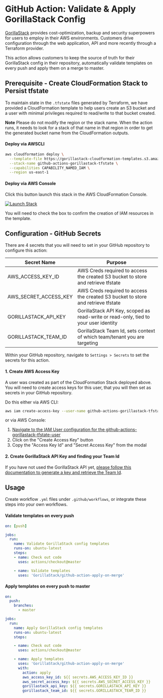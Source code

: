 # GitHub Action: Validate & Apply GorillaStack Config

[GorillaStack](https://www.gorillastack.com) provides cost-optimization, backup and security superpowers for users to employ in their AWS environments. Customers drive configuration through the web application, API and more recently through a Terraform provider.

This action allows customers to keep the source of truth for their GorillaStack config in their repository, automatically validate templates on every push and apply them on a merge to master.

## Prerequisite - Create CloudFormation Stack to Persist tfstate

To maintain state in the `.tfstate` files generated by Terraform, we have provided a CloudFormation template to help users create an S3 bucket and a user with minimal privileges required to read/write to that bucket created.

**Note** Please do not modify the region or the stack name. When the action runs, it needs to look for a stack of that name in that region in order to get the generated bucket name from the CloudFormation outputs.

#### Deploy via AWSCLI

```bash
aws cloudformation deploy \
  --template-file https://gorillastack-cloudformation-templates.s3.amazonaws.com/github-action-bucket-template.yml \
  --stack-name github-actions-gorillastack-tfstate \
  --capabilities CAPABILITY_NAMED_IAM \
  --region us-east-1
```

#### Deploy via AWS Console

Click this button launch this stack in the AWS CloudFormation Console.

[![Launch Stack](https://cdn.rawgit.com/buildkite/cloudformation-launch-stack-button-svg/master/launch-stack.svg)](https://console.aws.amazon.com/cloudformation/home?region=us-east-1#/stacks/quickcreate?stackName=github-actions-gorillastack-tfstate&templateUrl=https%3A%2F%2Fgorillastack-cloudformation-templates.s3.amazonaws.com%2Fgithub-action-bucket-template.yml)

You will need to check the box to confirm the creation of IAM resources in the template.


## Configuration - GitHub Secrets

There are 4 secrets that you will need to set in your GitHub repository to configure this action:

Secret Name | Purpose
------------ | -------------
AWS_ACCESS_KEY_ID | AWS Creds required to access the created S3 bucket to store and retrieve tfstate
AWS_SECRET_ACCESS_KEY | AWS Creds required to access the created S3 bucket to store and retrieve tfstate
GORILLASTACK_API_KEY | GorillaStack API Key, scoped as read-write or read-only, tied to your user identity
GORILLASTACK_TEAM_ID | GorillaStack Team Id, sets context of which team/tenant you are targeting

Within your GitHub repository, navigate to `Settings > Secrets` to set the secrets for this action.


#### 1. Create AWS Access Key

A user was created as part of the CloudFormation Stack deployed above. You will need to create access keys for this user, that you will then set as secrets in your GitHub repository.

Do this either via AWS CLI:

```bash
aws iam create-access-key --user-name github-actions-gorillastack-tfstate-user
```

or via AWS Console:

1. [Navigate to the IAM User configuration for the github-actions-gorillastack-tfstate-user](https://console.aws.amazon.com/iam/home?#/users/github-actions-gorillastack-tfstate-user?section=security_credentials)
1. Click on the "Create Access Key" button
1. Copy the "Access Key Id" and "Secret Access Key" from the modal


#### 2. Create GorillaStack API Key and finding your Team Id

If you have not used the GorillaStack API yet, [please follow this documentation to generate a key and retrieve the Team Id](https://docs.gorillastack.com/docs/reference/api/overview).


## Usage

Create workflow `.yml` files under `.github/workflows`, or integrate these steps into your own workflows.

#### Validate templates on every push

```yaml
on: [push]

jobs:
  run:
    name: Validate GorillaStack config templates
    runs-on: ubuntu-latest
    steps:
    - name: Check out code
      uses: actions/checkout@master

    - name: Validate templates
      uses: 'GorillaStack/github-action-apply-on-merge'
```

#### Apply templates on every push to master

```yaml
on:
  push:
    branches:
      - master

jobs:
  run:
    name: Apply GorillaStack config templates
    runs-on: ubuntu-latest
    steps:

    - name: Check out code
      uses: actions/checkout@master

    - name: Apply templates
      uses: 'GorillaStack/github-action-apply-on-merge'
      with:
        action: apply
        aws_access_key_id: ${{ secrets.AWS_ACCESS_KEY_ID }}
        aws_secret_access_key: ${{ secrets.AWS_SECRET_ACCESS_KEY }}
        gorillastack_api_key: ${{ secrets.GORILLASTACK_API_KEY }}
        gorillastack_team_id: ${{ secrets.GORILLASTACK_TEAM_ID }}
```
